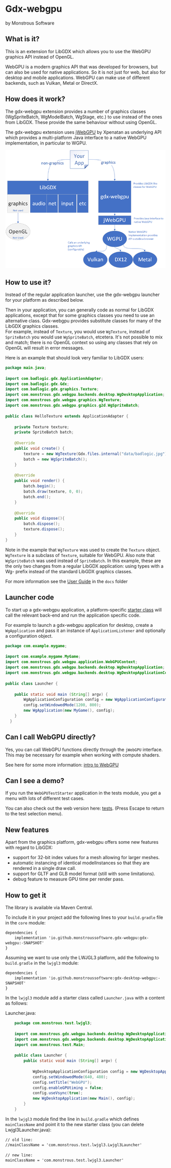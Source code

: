 # Gdx-webgpu
by Monstrous Software

## What is it?
This is an extension for LibGDX which allows you to use the WebGPU graphics API instead of OpenGL.

WebGPU is a modern graphics API that was developed for browsers, but can also be used for native applications.
So it is not just for web, but also for desktop and mobile applications.
WebGPU can make use of different backends, such as Vulkan, Metal or DirectX.

## How does it work?
The gdx-webgpu extension provides a number of graphics classes (WgSpriteBatch, WgModelBatch, WgStage, etc.) to use instead of the ones from LibGDX.  These provide the same behaviour without using OpenGL.

The gdx-webgpu extension uses [jWebGPU](https://github.com/xpenatan/jWebGPU) by Xpenatan as underlying API which provides a multi-platform Java interface to a native WebGPU implementation, in particular to WGPU. 

 ![abstraction layers](docs/images/layers.png) 

## How to use it?
Instead of the regular application launcher, use the gdx-webgpu launcher for your platform as described below. 

Then in your application, you can generally code as normal for LibGDX applications, except that for some graphics classes you need to use an alternative class.
Gdx-webgpu provides substitute classes for many of the LibGDX graphics classes.  
For example, instead of `Texture`, you would use `WgTexture`, instead of `SpriteBatch` you would use `WgSpriteBatch`, etcetera. It's not possible to mix and match;
there is no OpenGL context so using any classes that rely on OpenGL will result in error messages.


Here is an example that should look very familiar to LibGDX users:
```java
package main.java;

import com.badlogic.gdx.ApplicationAdapter;
import com.badlogic.gdx.Gdx;
import com.badlogic.gdx.graphics.Texture;
import com.monstrous.gdx.webgpu.backends.desktop.WgDesktopApplication;
import com.monstrous.gdx.webgpu.graphics.WgTexture;
import com.monstrous.gdx.webgpu.graphics.g2d.WgSpriteBatch;

public class HelloTexture extends ApplicationAdapter {

    private Texture texture;
    private SpriteBatch batch;

    @Override
    public void create() {
        texture = new WgTexture(Gdx.files.internal("data/badlogic.jpg")); // note: WgTexture
        batch = new WgSpriteBatch();                                      // note: WgSpriteBatch
    }

    @Override
    public void render() {
        batch.begin();
        batch.draw(texture, 0, 0);
        batch.end();
    }

    @Override
    public void dispose(){
        batch.dispose();
        texture.dispose();
    }
}
```
Note in the example that `WgTexture` was used to create the `Texture` object.  `WgTexture` is a subclass of `Texture`, suitable for WebGPU.  Also note that `WgSpriteBatch` was used instead of `SpriteBatch`.  In this example, these are the only two changes from a regular LibGDX application: using types with a Wg- prefix instead of the standard LibGDX graphics classes. 


For more information see the [User Guide](docs/user_guide.md) in the `docs` folder

## Launcher code

To start up a gdx-webgpu application, a platform-specific [starter class](https://libgdx.com/wiki/app/starter-classes-and-configuration) will call the relevant back-end and run the application specific code.

For example to launch a gdx-webgpu application for desktop, create a `WgApplication` and pass it an instance of `ApplicationListener` and optionally a configuration object.

```java
package com.example.mygame;

import com.example.mygame.MyGame;
import com.monstrous.gdx.webgpu.application.WebGPUContext;
import com.monstrous.gdx.webgpu.backends.desktop.WgDesktopApplication;
import com.monstrous.gdx.webgpu.backends.desktop.WgDesktopApplicationConfiguration;

public class Launcher {

    public static void main (String[] argv) {
  		WgApplicationConfiguration config = new WgApplicationConfiguration();
  		config.setWindowedMode(1200, 800);
  		new WgApplication(new MyGame(), config);
  	}
  }
```
## Can I call WebGPU directly?
Yes, you can call WebGPU functions directly through the `jWebGPU` interface. This may be necessary for example when working with compute shaders.

See here for some more information: [intro to WebGPU](docs/intro-to-webgpu.md)

## Can I see a demo?

If you run the `WebGPUTestStarter` application in the tests module, you get a menu with lots of 
different test cases.

You can also check out the web version here: [tests](https://xpenatan.github.io/gdx-webgpu/tests/).
(Press Escape to return to the test selection menu).

## New features 

Apart from the graphics platform, gdx-webgpu offers some new features with regard to LibGDX:
- support for 32-bit index values for a mesh allowing for larger meshes.
- automatic instancing of identical modelInstances so that they are rendered in a single draw call.
- support for GLTF and GLB model format (still with some limitations).
- debug feature to measure GPU time per render pass.

## How to get it

The library is available via Maven Central. 


To include it in your project add the following lines to your `build.gradle` file in the `core` module:

    dependencies {
        implementation 'io.github.monstroussoftware.gdx-webgpu:gdx-webgpu:-SNAPSHOT'
    }

Assuming we want to use only the LWJGL3 platform, add the following to `build.gradle` in the `lwjgl3` module:

    dependencies {
        implementation 'io.github.monstroussoftware:gdx-desktop-webgpu:-SNAPSHOT'
    }

In the `lwjgl3` module add a starter class called `Launcher.java` with a content as follows:

Launcher.java:
```java
    package com.monstrous.test.lwjgl3;
    
    import com.monstrous.gdx.webgpu.backends.desktop.WgDesktopApplication;
    import com.monstrous.gdx.webgpu.backends.desktop.WgDesktopApplicationConfiguration;
    import com.monstrous.test.Main;
    
    public class Launcher {
        public static void main (String[] argv) {
    
            WgDesktopApplicationConfiguration config = new WgDesktopApplicationConfiguration();
            config.setWindowedMode(640, 480);
            config.setTitle("WebGPU");
            config.enableGPUtiming = false;
            config.useVsync(true);
            new WgDesktopApplication(new Main(), config);
        }
    }
```

In the `lwjgl3` module find the line in `build.gradle` which defines `mainClassName` and point it to the new starter class (you can delete Lwjgl3Launcher.java):

    // old line: 
    //mainClassName = 'com.monstrous.test.lwjgl3.Lwjgl3Launcher'

    // new line:
    mainClassName = 'com.monstrous.test.lwjgl3.Launcher'






